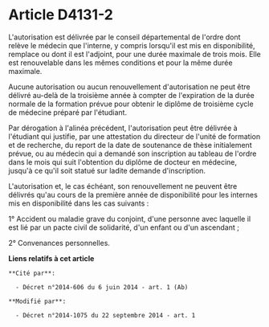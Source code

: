 # Article D4131-2

L'autorisation est délivrée par le conseil départemental de l'ordre dont relève le médecin que l'interne, y compris lorsqu'il
est mis en disponibilité, remplace ou dont il est l'adjoint, pour une durée maximale de trois mois. Elle est renouvelable
dans les mêmes conditions et pour la même durée maximale. 

Aucune autorisation ou aucun renouvellement d'autorisation ne peut être délivré au-delà de la troisième année à compter de
l'expiration de la durée normale de la formation prévue pour obtenir le diplôme de troisième cycle de médecine préparé par
l'étudiant. 

Par dérogation à l'alinéa précédent, l'autorisation peut être délivrée à l'étudiant qui justifie, par une attestation du
directeur de l'unité de formation et de recherche, du report de la date de soutenance de thèse initialement prévue, ou au
médecin qui a demandé son inscription au tableau de l'ordre dans le mois qui suit l'obtention du diplôme de docteur en
médecine, jusqu'à ce qu'il soit statué sur ladite demande d'inscription. 

L'autorisation et, le cas échéant, son renouvellement ne peuvent être délivrés qu'au cours de la première année de
disponibilité pour les internes mis en disponibilité dans les cas suivants :

1° Accident ou maladie grave du conjoint, d'une personne avec laquelle il est lié par un pacte civil de solidarité, d'un
enfant ou d'un ascendant ;

2° Convenances personnelles.

**Liens relatifs à cet article**

	**Cité par**:

	  - Décret n°2014-606 du 6 juin 2014 - art. 1 (Ab)

	**Modifié par**:

	  - Décret n°2014-1075 du 22 septembre 2014 - art. 1

